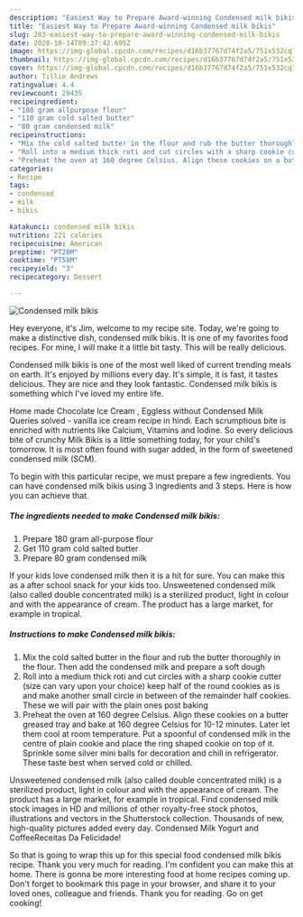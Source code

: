 ```yaml
---
description: "Easiest Way to Prepare Award-winning Condensed milk bikis"
title: "Easiest Way to Prepare Award-winning Condensed milk bikis"
slug: 203-easiest-way-to-prepare-award-winning-condensed-milk-bikis
date: 2020-10-14T09:37:42.695Z
image: https://img-global.cpcdn.com/recipes/d16b37767d74f2a5/751x532cq70/condensed-milk-bikis-recipe-main-photo.jpg
thumbnail: https://img-global.cpcdn.com/recipes/d16b37767d74f2a5/751x532cq70/condensed-milk-bikis-recipe-main-photo.jpg
cover: https://img-global.cpcdn.com/recipes/d16b37767d74f2a5/751x532cq70/condensed-milk-bikis-recipe-main-photo.jpg
author: Tillie Andrews
ratingvalue: 4.4
reviewcount: 29435
recipeingredient:
- "180 gram allpurpose flour"
- "110 gram cold salted butter"
- "80 gram condensed milk"
recipeinstructions:
- "Mix the cold salted butter in the flour and rub the butter thoroughly in the flour. Then add the condensed milk and prepare a soft dough"
- "Roll into a medium thick roti and cut circles with a sharp cookie cutter (size can vary upon your choice) keep half of the round cookies as is and make another small circle in between of the remainder half cookies. These we will pair with the plain ones post baking"
- "Preheat the oven at 160 degree Celsius. Align these cookies on a butter greased tray and bake at 160 degree Celsius for 10-12 minutes. Later let them cool at room temperature. Put a spoonful of condensed milk in the centre of plain cookie and place the ring shaped cookie on top of it. Sprinkle some silver mini balls for decoration and chill in refrigerator. These taste best when served cold or chilled."
categories:
- Recipe
tags:
- condensed
- milk
- bikis

katakunci: condensed milk bikis 
nutrition: 221 calories
recipecuisine: American
preptime: "PT20M"
cooktime: "PT58M"
recipeyield: "3"
recipecategory: Dessert

---
```



![Condensed milk bikis](https://img-global.cpcdn.com/recipes/d16b37767d74f2a5/751x532cq70/condensed-milk-bikis-recipe-main-photo.jpg)

Hey everyone, it's Jim, welcome to my recipe site. Today, we're going to make a distinctive dish, condensed milk bikis. It is one of my favorites food recipes. For mine, I will make it a little bit tasty. This will be really delicious.

Condensed milk bikis is one of the most well liked of current trending meals on earth. It's enjoyed by millions every day. It's simple, it is fast, it tastes delicious. They are nice and they look fantastic. Condensed milk bikis is something which I've loved my entire life.

Home made Chocolate Ice Cream , Eggless without Condensed Milk Queries solved - vanilla ice cream recipe in hindi. Each scrumptious bite is enriched with nutrients like Calcium, Vitamins and Iodine. So every delicious bite of crunchy Milk Bikis is a little something today, for your child&#39;s tomorrow. It is most often found with sugar added, in the form of sweetened condensed milk (SCM).


To begin with this particular recipe, we must prepare a few ingredients. You can have condensed milk bikis using 3 ingredients and 3 steps. Here is how you can achieve that.

<!--inarticleads1-->

##### The ingredients needed to make Condensed milk bikis:

1. Prepare 180 gram all-purpose flour
1. Get 110 gram cold salted butter
1. Prepare 80 gram condensed milk


If your kids love condensed milk then it is a hit for sure. You can make this as a after school snack for your kids too. Unsweetened condensed milk (also called double concentrated milk) is a sterilized product, light in colour and with the appearance of cream. The product has a large market, for example in tropical. 

<!--inarticleads2-->

##### Instructions to make Condensed milk bikis:

1. Mix the cold salted butter in the flour and rub the butter thoroughly in the flour. Then add the condensed milk and prepare a soft dough
1. Roll into a medium thick roti and cut circles with a sharp cookie cutter (size can vary upon your choice) keep half of the round cookies as is and make another small circle in between of the remainder half cookies. These we will pair with the plain ones post baking
1. Preheat the oven at 160 degree Celsius. Align these cookies on a butter greased tray and bake at 160 degree Celsius for 10-12 minutes. Later let them cool at room temperature. Put a spoonful of condensed milk in the centre of plain cookie and place the ring shaped cookie on top of it. Sprinkle some silver mini balls for decoration and chill in refrigerator. These taste best when served cold or chilled.


Unsweetened condensed milk (also called double concentrated milk) is a sterilized product, light in colour and with the appearance of cream. The product has a large market, for example in tropical. Find condensed milk stock images in HD and millions of other royalty-free stock photos, illustrations and vectors in the Shutterstock collection. Thousands of new, high-quality pictures added every day. Condensed Milk Yogurt and CoffeeReceitas Da Felicidade! 

So that is going to wrap this up for this special food condensed milk bikis recipe. Thank you very much for reading. I'm confident you can make this at home. There is gonna be more interesting food at home recipes coming up. Don't forget to bookmark this page in your browser, and share it to your loved ones, colleague and friends. Thank you for reading. Go on get cooking!
